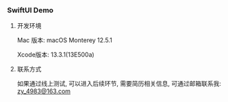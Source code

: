 ### SwiftUI Demo

1. 开发环境

   Mac 版本: macOS Monterey 12.5.1

   Xcode版本: 13.3.1(13E500a)

2. 联系方式

   如果通过线上测试, 可以进入后续环节, 需要简历相关信息, 可通过邮箱联系我: zy_4983@163.com

   

